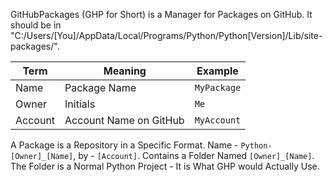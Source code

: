 GitHubPackages (GHP for Short) is a Manager for Packages on GitHub.
It should be in "C:/Users/[You]/AppData/Local/Programs/Python/Python[Version]/Lib/site-packages/".

| Term    | Meaning                | Example       |
|---------|------------------------|---------------|
| Name    | Package Name           | ``MyPackage`` |
| Owner   | Initials               | ``Me``        |
| Account | Account Name on GitHub | ``MyAccount`` |

A Package is a Repository in a Specific Format.
Name - ``Python-[Owner]_[Name]``, by - ``[Account]``.
Contains a Folder Named ``[Owner]_[Name]``.
The Folder is a Normal Python Project -
It is What GHP would Actually Use.
